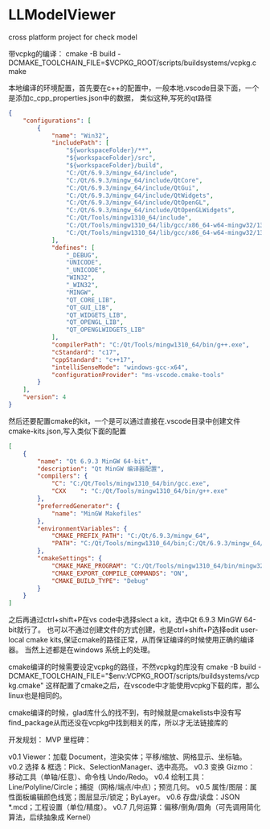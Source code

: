 # LLModelViewer
cross platform project for check model

带vcpkg的编译：
cmake -B build -DCMAKE_TOOLCHAIN_FILE=$VCPKG_ROOT/scripts/buildsystems/vcpkg.cmake

本地编译的环境配置，首先要在c++的配置中，一般本地.vscode目录下面，一个是添加c_cpp_properties.json中的数据，
类似这种,写死的qt路径
```json
{
    "configurations": [
        {
            "name": "Win32",
            "includePath": [
                "${workspaceFolder}/**",
                "${workspaceFolder}/src",
                "${workspaceFolder}/build",
                "C:/Qt/6.9.3/mingw_64/include",
                "C:/Qt/6.9.3/mingw_64/include/QtCore",
                "C:/Qt/6.9.3/mingw_64/include/QtGui",
                "C:/Qt/6.9.3/mingw_64/include/QtWidgets",
                "C:/Qt/6.9.3/mingw_64/include/QtOpenGL",
                "C:/Qt/6.9.3/mingw_64/include/QtOpenGLWidgets",
                "C:/Qt/Tools/mingw1310_64/include",
                "C:/Qt/Tools/mingw1310_64/lib/gcc/x86_64-w64-mingw32/13.1.0/include",
                "C:/Qt/Tools/mingw1310_64/lib/gcc/x86_64-w64-mingw32/13.1.0/include/c++"
            ],
            "defines": [
                "_DEBUG",
                "UNICODE",
                "_UNICODE",
                "WIN32",
                "_WIN32",
                "MINGW",
                "QT_CORE_LIB",
                "QT_GUI_LIB",
                "QT_WIDGETS_LIB",
                "QT_OPENGL_LIB",
                "QT_OPENGLWIDGETS_LIB"
            ],
            "compilerPath": "C:/Qt/Tools/mingw1310_64/bin/g++.exe",
            "cStandard": "c17",
            "cppStandard": "c++17",
            "intelliSenseMode": "windows-gcc-x64",
            "configurationProvider": "ms-vscode.cmake-tools"
        }
    ],
    "version": 4
}
```
然后还要配置cmake的kit，一个是可以通过直接在.vscode目录中创建文件cmake-kits.json,写入类似下面的配置
```json
[
    {
        "name": "Qt 6.9.3 MinGW 64-bit",
        "description": "Qt MinGW 编译器配置",
        "compilers": {
            "C": "C:/Qt/Tools/mingw1310_64/bin/gcc.exe",
            "CXX    ": "C:/Qt/Tools/mingw1310_64/bin/g++.exe"
        },
        "preferredGenerator": {
            "name": "MinGW Makefiles"
        },
        "environmentVariables": {
            "CMAKE_PREFIX_PATH": "C:/Qt/6.9.3/mingw_64",
            "PATH": "C:/Qt/Tools/mingw1310_64/bin;C:/Qt/6.9.3/mingw_64/bin;${env:PATH}"
        },
        "cmakeSettings": {
            "CMAKE_MAKE_PROGRAM": "C:/Qt/Tools/mingw1310_64/bin/mingw32-make.exe",
            "CMAKE_EXPORT_COMPILE_COMMANDS": "ON",
            "CMAKE_BUILD_TYPE": "Debug"
        }
    }
]
```
之后再通过ctrl+shift+P在vs code中选择slect a kit，选中Qt 6.9.3 MinGW 64-bit就行了。
也可以不通过创建文件的方式创建，也是ctrl+shift+P选择edit user-local cmake kits,保证cmake的路径正常，从而保证编译的时候使用正确的编译器。
当然上述都是在windows 系统上的处理。

cmake编译的时候需要设定vcpkg的路径，不然vcpkg的库没有
cmake -B build -DCMAKE_TOOLCHAIN_FILE="$env:VCPKG_ROOT/scripts/buildsystems/vcpkg.cmake"
这样配置了cmake之后，在vscode中才能使用vcpkg下载的库，那么linux也是相同的。

cmake编译的时候，glad库什么的找不到，有时候就是cmakelists中没有写find_package从而还没在vcpkg中找到相关的库，所以才无法链接库的

开发规划：
MVP 里程碑：

v0.1 Viewer：加载 Document，渲染实体；平移/缩放、网格显示、坐标轴。
v0.2 选择 & 框选：Pick、SelectionManager、选中高亮。
v0.3 变换 Gizmo：移动工具（单轴/任意）、命令栈 Undo/Redo。
v0.4 绘制工具：Line/Polyline/Circle；捕捉（网格/端点/中点）；预览几何。
v0.5 属性/图层：属性面板编辑颜色线宽；图层显示/锁定；ByLayer。
v0.6 存盘/读盘：JSON *.mcd；工程设置（单位/精度）。
v0.7 几何运算：偏移/倒角/圆角（可先调用简化算法，后续抽象成 Kernel）
